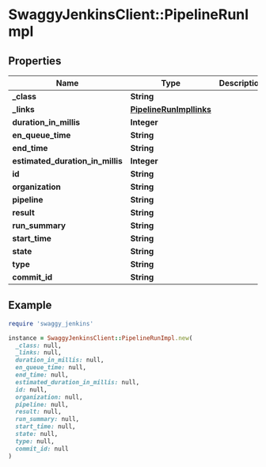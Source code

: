 # SwaggyJenkinsClient::PipelineRunImpl

## Properties

| Name | Type | Description | Notes |
| ---- | ---- | ----------- | ----- |
| **_class** | **String** |  | [optional] |
| **_links** | [**PipelineRunImpllinks**](PipelineRunImpllinks.md) |  | [optional] |
| **duration_in_millis** | **Integer** |  | [optional] |
| **en_queue_time** | **String** |  | [optional] |
| **end_time** | **String** |  | [optional] |
| **estimated_duration_in_millis** | **Integer** |  | [optional] |
| **id** | **String** |  | [optional] |
| **organization** | **String** |  | [optional] |
| **pipeline** | **String** |  | [optional] |
| **result** | **String** |  | [optional] |
| **run_summary** | **String** |  | [optional] |
| **start_time** | **String** |  | [optional] |
| **state** | **String** |  | [optional] |
| **type** | **String** |  | [optional] |
| **commit_id** | **String** |  | [optional] |

## Example

```ruby
require 'swaggy_jenkins'

instance = SwaggyJenkinsClient::PipelineRunImpl.new(
  _class: null,
  _links: null,
  duration_in_millis: null,
  en_queue_time: null,
  end_time: null,
  estimated_duration_in_millis: null,
  id: null,
  organization: null,
  pipeline: null,
  result: null,
  run_summary: null,
  start_time: null,
  state: null,
  type: null,
  commit_id: null
)
```

